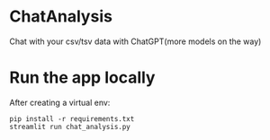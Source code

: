 # ChatAnalysis
Chat with your csv/tsv data with ChatGPT(more models on the way)

# Run the app locally
After creating a virtual env:
```
pip install -r requirements.txt
streamlit run chat_analysis.py
```

